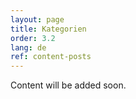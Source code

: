 ```yaml
---
layout: page
title: Kategorien
order: 3.2
lang: de
ref: content-posts
---
```


Content will be added soon.
